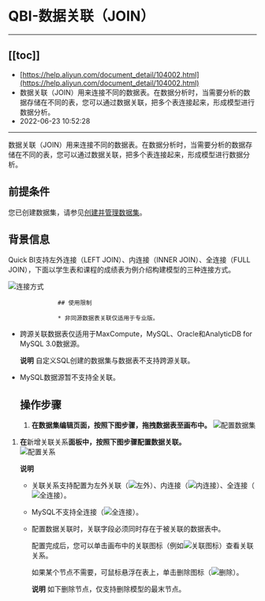 # QBI-数据关联（JOIN）

---
[[toc]]
---
* [https://help.aliyun.com/document_detail/104002.html](https://help.aliyun.com/document_detail/104002.html)
* 数据关联（JOIN）用来连接不同的数据表。在数据分析时，当需要分析的数据存储在不同的表，您可以通过数据关联，把多个表连接起来，形成模型进行数据分析。
* 2022-06-23 10:52:28

---

数据关联（JOIN）用来连接不同的数据表。在数据分析时，当需要分析的数据存储在不同的表，您可以通过数据关联，把多个表连接起来，形成模型进行数据分析。

## 前提条件

您已创建数据集，请参见[创建并管理数据集](https://help.aliyun.com/document_detail/61151.htm#task-ubg-gfr-5db "Quick BI中数据集是可视化分析的基础，您可以将需要分析的数据表创建为数据集，Quick BI支持可视化配置或自定义SQL方式创建数据集。")。

## 背景信息

Quick BI支持左外连接（LEFT JOIN）、内连接（INNER JOIN）、全连接（FULL JOIN），下面以学生表和课程的成绩表为例介绍构建模型的三种连接方式。

![连接方式](p285622-20220623105228-4jcxjl5.png)

                  ## 使用限制

                  * 非同源数据表关联仅适用于专业版。

* 跨源关联数据表仅适用于MaxCompute，MySQL、Oracle和AnalyticDB for MySQL 3.0数据源。

  **说明** 自定义SQL创建的数据集与数据表不支持跨源关联。
* MySQL数据源暂不支持全关联。

  ## 操作步骤

  1. **在数据集编辑页面，按照下图步骤，拖拽数据表至画布中。** ![配置数据集](p286189-20220623105228-jvr93mw.png)

1. **在**新增关联关系**面板中，按照下图步骤配置数据关联。**   
    ​![配置关系](p286197-20220623105228-gxk9c5s.png)

    **说明**

    * 关联关系支持配置为左外关联（![左外](p286198-20220623105228-f50j1oh.png)）、内连接（![内连接](p286199-20220623105228-x12exqo.png)）、全连接（![全连接](p286200-20220623105228-25u315m.png)）。
    * MySQL不支持全连接（![全连接](p286200-20220623105228-25u315m.png)）。
    * 配置数据关联时，关联字段必须同时存在于被关联的数据表中。

      配置完成后，您可以单击画布中的关联图标（例如![关联图标](p285160-20220623105228-w7lambz.png)）查看关联关系。

      如果某个节点不需要，可鼠标悬浮在表上，单击删除图标（![删除](p285162-20220623105228-f7kyg2n.png)）。

      **说明** 如下删除节点，仅支持删除模型的最末节点。
